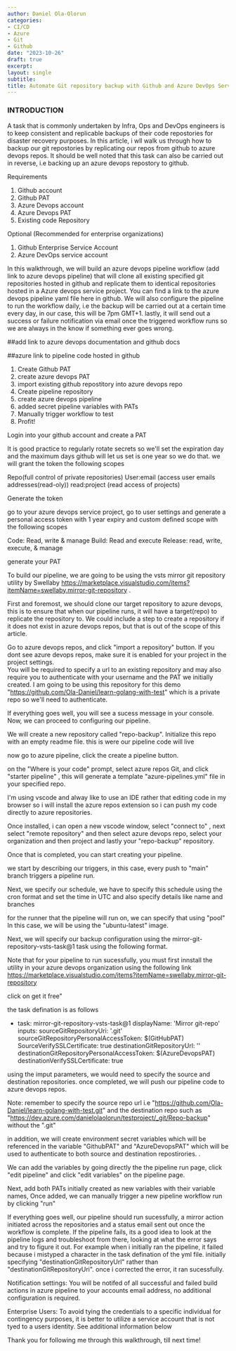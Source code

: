 ```yaml
---
author: Daniel Ola-Olorun
categories:
- CI/CD 
- Azure
- Git
- Github
date: "2023-10-26"
draft: true
excerpt: 
layout: single
subtitle: 
title: Automate Git repository backup with Github and Azure DevOps Services
---
```

 ### INTRODUCTION 

 A task that is commonly undertaken by Infra, Ops and DevOps engineers is to keep consistent and replicable backups of their code repostories for disaster recovery purposes. In this article, i wll walk us through how to backup our git repostories by replicating our repos from github to azure devops repos. It should be well noted that this task can also be carried out in reverse, i.e backing up an azure devops repostory to github.

 Requirements
 1. Github account
 2. Github PAT
 3. Azure Devops account
 4. Azure Devops PAT
 5. Existing code Repository

 Optional (Recommended for enterprise organizations)
 1. Github Enterprise Service Account  
 2. Azure DevOps service account 


In this walkthrough, we will build an azure devops pipeline workflow (add link to azure devops pipeline) that will clone all existing specified git repositories hosted in github and replicate them to identical repositories hosted in a Azure devops service project. You can find a link to the azure devops pipeline yaml file here in github. We will also configure the pipeline to run the workflow daily, i.e the backup will be carried out at a certain time every day, in our case, this will be 7pm GMT+1. lastly, it will send out a success or failure notification via email once the triggered workflow runs so we are always in the know if something ever goes wrong. 

##add link to azure devops documentation and github docs


##azure link to pipeline code hosted in github


1. Create Github PAT
2. create azure devops PAT
3. import existing github repostitory into azure devops repo
4. Create pipeline repository
5. create azure devops pipeline
6. added secret pipeline variables with PATs
7. Manually trigger workflow to test
8. Profit!


Login into your github account and create a PAT 

It is good practice to regularly rotate secrets so we'll set the expiration day and the maximum days github will let us set is one year so we do that. we will grant the token the following scopes


Repo(full control of private repositories)
User:email (access user emails addresses(read-oly))
read:project (read access of projects)

Generate the token

go to your azure devops service project, go to user settings and generate a personal access token with 1 year expiry and custom defined scope with the following scopes


Code:
Read, write & manage
Build:
Read and execute
Release:
read, write, execute, & manage

generate your PAT


To build our pipeline, we are going to be using the vsts mirror git repository utility by Swellaby https://marketplace.visualstudio.com/items?itemName=swellaby.mirror-git-repository
.


First and foremost, we should clone our target repository to azure devops, this is to ensure that when our pipeline runs, it will have a target(repo) to replicate the repository to. We could include a step to create a repository if it does not exist in azure devops repos, but that is out of the scope of this article. 

Go to azure devops repos, and click "import a repository" button. 
If you dont see azure devops repos, make sure it is enabled for your project in the project settings.  
You will be required to specify a url to an existing repository and may also require you to authenticate with your username and the PAT we initially created. 
I am going to be using this repository for this demo "https://github.com/Ola-Daniel/learn-golang-with-test" which is a private repo so we'll need to authenticate. 


If everything goes well, you will see a sucess message in your console.
Now, we can proceed to configuring our pipeline. 

We will create a new repository called "repo-backup". Initialize this repo with an empty readme file. this is were our pipeline code will live

now go to azure pipeline, click the create a pipeline button. 

on the "Where is your code" prompt, select azure repos Git, and click "starter pipeline" , this will generate a template "azure-pipelines.yml" file in your specified repo. 

I'm using vscode and alway like to use an IDE rather that editing code in my browser so i will install the azure repos extension so i can push my code directly to azure repositories. 

Once installed, i can open a new vscode window, select "connect to" , next select "remote repository" and then select azure devops repo, select your organization and then project and lastly your "repo-backup" repository.



Once that is completed, you can start creating your pipeline. 




we start by describing our triggers, in this case, every push to "main" branch triggers a pipeline run.

Next, we specify our schedule, we have to specify this schedule using the cron format and set the time in UTC and also specify details like name and branches


for the runner that the pipeline will run on, we can specify that using "pool"
In this case, we will be using the "ubuntu-latest" image. 


Next, we will specify our backup configuration using the mirror-git-repository-vsts-task@1 task using the following format.

Note that for your pipeline to run sucessfully, you must first innstall the utility in your azure devops organization using the following link 
https://marketplace.visualstudio.com/items?itemName=swellaby.mirror-git-repository

click on get it free"

the task defination is as follows

- task: mirror-git-repository-vsts-task@1 
  displayName: 'Mirror git-repo' 
  inputs:
    sourceGitRepositoryUri: '<uri of source repo in github>.git'
    sourceGitRepositoryPersonalAccessToken: $(GitHubPAT)
    SourceVerifySSLCertificate: true
    destinationGitRepositoryUrl: '<uri of destination repo in azure devops>'
    destinationGitRepositoryPersonalAccessToken: $(AzureDevopsPAT)
    destinationVerifySSLCertificate: true

using the imput parameters, we would need to specify the source and destination repositories. once completed, we will push our pipeline code to azure devops repos. 

Note: remember to specify the source repo url i.e "https://github.com/Ola-Daniel/learn-golang-with-test.git" and the destination repo such as "https://dev.azure.com/danielolaolorun/testproject/_git/Repo-backup" without the ".git"


in addition, we will create environment secret variables which will be referenced in the variable "GithubPAT" and "AzureDevopsPAT" which will be used to authenticate to both source and destination repostirories. .

We can add the variables by going directly the the pipeline run page, click "edit pipeline" and click "edit variables" on the pipeline page. 

Next, add both PATs initially created as new variables with their variable names,
Once added, we can manually trigger a new pipeline workflow run by clicking "run"

If everything goes well, our pipeline should run sucessfully, a mirror action initiated across the repositories and a status email sent out once the workflow is complete. If the pipeline fails, its a good idea to look at the pipeline logs and troubleshoot from there, looking at what the error says and try to figure it out. For example when i initially ran the pipeline, it failed because i mistyped a character in the task defination of the yml file.  initially specifying "destinationGitRepositoryUrl" rather than "destinationGitRepositoryUri". once i corrected the error, it ran sucessfully. 


Notification settings: 
You will be notifed of all successful and failed build actions in azure pipeline to your accounts email address, no additional configuration is required.


Enterprise Users:
To avoid tying the credentials to a specific individual for contingency purposes, it is better to utilize a service account that is not tyed to a users identity. 
See additional information below


Thank you for following me through this walkthrough, till next time!








